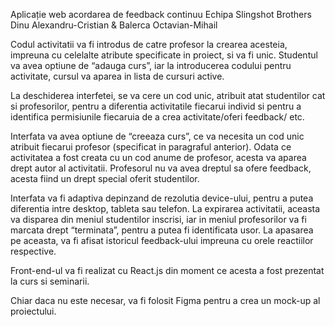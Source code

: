 Aplicație web acordarea de feedback continuu
Echipa Slingshot Brothers
Dinu Alexandru-Cristian & Balerca Octavian-Mihail

Codul activitatii va fi introdus de catre profesor la crearea acesteia, impreuna cu celelalte atribute specificate in proiect, si va fi unic. Studentul va avea optiune de “adauga curs”, iar la introducerea codului pentru activitate, cursul va aparea in lista de cursuri active.

La deschiderea interfetei, se va cere un cod unic, atribuit atat studentilor cat si profesorilor, pentru a diferentia activitatile fiecarui individ si pentru a identifica permisiunile fiecaruia de a crea activitate/oferi feedback/ etc.

Interfata va avea optiune de “creeaza curs”, ce va necesita un cod unic atribuit fiecarui profesor (specificat in paragraful anterior). Odata ce activitatea a fost creata cu un cod anume de profesor, acesta va aparea drept autor al activitatii. Profesorul nu va avea dreptul sa ofere feedback, acesta fiind un drept special oferit studentilor.

Interfata va fi adaptiva depinzand de rezolutia device-ului, pentru a putea diferentia intre desktop, tableta sau telefon.
La expirarea activitatii, aceasta va disparea din meniul studentilor inscrisi, iar in meniul profesorilor va fi marcata drept “terminata”, pentru a putea fi identificata usor. La apasarea pe aceasta, va fi afisat istoricul feedback-ului impreuna cu orele reactiilor respective. 

Front-end-ul va fi realizat cu React.js din moment ce acesta a fost prezentat la curs si seminarii.

Chiar daca nu este necesar, va fi folosit Figma pentru a crea un mock-up al proiectului.
